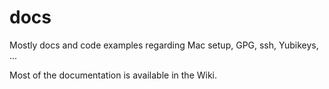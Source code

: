 # docs
Mostly docs and code examples regarding Mac setup, GPG, ssh, Yubikeys, ...

Most of the documentation is available in the Wiki.
